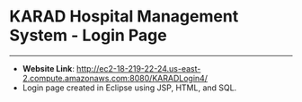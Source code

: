 # KARAD Hospital Management System - Login Page
______________

- **Website Link**: http://ec2-18-219-22-24.us-east-2.compute.amazonaws.com:8080/KARADLogin4/
- Login page created in Eclipse using JSP, HTML, and SQL.
